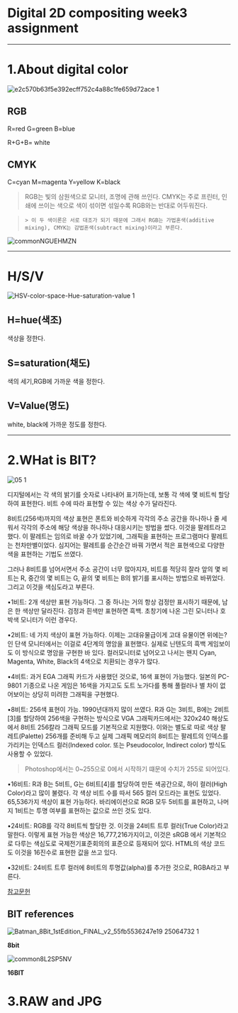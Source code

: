 Digital 2D compositing week3 assignment
=======================================






<hr/>



1.About digital color
=====================



![e2c570b63f5e392ecff752c4a88c1fe659d72ace 1](https://user-images.githubusercontent.com/70967822/93712278-d45d4980-fb8f-11ea-97aa-988dc7e4cff1.png)

RGB
----

R=red  G=green  B=blue



R+G+B= white


CMYK
-----
C=cyan M=magenta Y=yellow K=black



>RGB는 빛의 삼원색으로 모니터, 조명에 관해 쓰인다.  CMYK는 주로 프린터, 인쇄에 쓰이는 색으로 색이 섞이면 섞일수록 RGB와는 반대로 어두워진다.




>     > 이 두 색이론은 서로 대조가 되기 때문에 그래서 RGB는 가법혼색(additive mixing), CMYK는 감법혼색(subtract mixing)이라고 부른다.


![commonNGUEHMZN](https://user-images.githubusercontent.com/70967822/93712471-120ea200-fb91-11ea-8c74-ebe68cef982e.jpg)






<hr/>








H/S/V
======





![HSV-color-space-Hue-saturation-value 1](https://user-images.githubusercontent.com/70967822/93712883-85191800-fb93-11ea-95da-f4a89e80ff1f.png)



H=hue(색조)
----------



색상을 정한다.



S=saturation(채도)
-----------------



색의 세기,RGB에 가까운 색을 정한다.




V=Value(명도)
-------------



white, black에 가까운 정도를 정한다.



<hr/>





2.WHat is BIT?
===============




![05 1](https://user-images.githubusercontent.com/70967822/93713450-ef7f8780-fb96-11ea-996d-3d0b7c5bd3a6.jpg)



디지털에서는 각 색의 밝기를 숫자로 나타내어 표기하는데, 보통 각 색에 몇 비트씩 할당하여 표현한다. 비트 수에 따라 표현할 수 있는 색상 수가 달라진다.

8비트(256색)까지의 색상 표현은 폰트와 비슷하게 각각의 주소 공간을 하나하나 줄 세워서 각각의 주소에 해당 색상을 하나하나 대응시키는 방법을 썼다. 이것을 팔레트라고 했다. 이 팔레트는 임의로 바꿀 수가 있었기에, 그래픽을 표현하는 프로그램마다 팔레트는 천차만별이었다. 심지어는 팔레트를 순간순간 바꿔 가면서 적은 표현색으로 다양한 색을 표현하는 기법도 쓰였다.

그러나 8비트를 넘어서면서 주소 공간이 너무 많아지자, 비트를 적당히 잘라 앞의 몇 비트는 R, 중간의 몇 비트는 G, 끝의 몇 비트는 B의 밝기를 표시하는 방법으로 바뀌었다. 그리고 이것을 색심도라고 부른다.

•1비트: 2개 색상만 표현 가능하다. 그 중 하나는 거의 항상 검정만 표시하기 때문에, 남은 한 색상만 달라진다. 검정과 흰색만 표현하면 흑백. 초창기에 나온 그린 모니터나 호박색 모니터가 이런 경우다.


•2비트: 네 가지 색상이 표현 가능하다. 이제는 고대유물급이게 고대 유물이면 위에는?인 단색 모니터에서는 이걸로 4단계의 명암을 표현했다. 실제로 닌텐도의 흑백 게임보이도 이 방식으로 명암을 구현한 바 있다. 컬러모니터로 넘어오고 나서는 왠지 Cyan, Magenta, White, Black의 4색으로 치환되는 경우가 많다.


•4비트: 과거 EGA 그래픽 카드가 사용했던 것으로, 16색 표현이 가능했다. 일본의 PC-9801 기종으로 나온 게임은 16색을 가지고도 도트 노가다를 통해 풀컬러나 별 차이 없어보이는 상당히 미려한 그래픽을 구현했다.


•8비트: 256색 표현이 가능. 1990년대까지 많이 쓰였다. R과 G는 3비트, B에는 2비트[3]를 할당하여 256색을 구현하는 방식으로 VGA 그래픽카드에서는 320x240 해상도에서 8비트 256칼라 그래픽 모드를 기본적으로 지원했다. 이와는 별도로 따로 색상 팔레트(Palette) 256개를 준비해 두고 실제 그래픽 메모리의 8비트는 팔레트의 인덱스를 가리키는 인덱스드 컬러(Indexed color. 또는 Pseudocolor, Indirect color) 방식도 사용할 수 있었다. 
>  Photoshop에서는 0~255으로 0에서 시작하기 떄문에 수치가 255로 되어있다.

•16비트: R과 B는 5비트, G는 6비트[4]를 할당하여 만든 색공간으로, 하이 컬러(High Color)라고 많이 불렸다. 각 색상 비트 수를 따서 565 컬러 모드라는 표현도 있었다. 65,536가지 색상이 표현 가능하다. 바리에이션으로 RGB 모두 5비트를 표현하고, 나머지 1비트는 투명 여부를 표현하는 값으로 쓰인 것도 있다. 


•24비트: RGB를 각각 8비트씩 할당한 것. 이것을 24비트 트루 컬러(True Color)라고 말한다. 이렇게 표현 가능한 색상은 16,777,216가지이고, 이것은 sRGB 에서 기본적으로 다루는 색심도로 국제전기표준회의의 표준으로 등재되어 있다. HTML의 색상 코드도 이것을 16진수로 표현한 값을 쓰고 있다.


•32비트: 24비트 트루 컬러에 8비트의 투명값(alpha)를 추가한 것으로, RGBA라고 부른다.




[참고문헌](https://namu.wiki/w/RGB)




BIT references
----------------




![Batman_8Bit_1stEdition_FINAL_v2_55fb5536247e19 25064732 1](https://user-images.githubusercontent.com/70967822/93713702-8731a580-fb98-11ea-89c8-3af7ee3a4069.gif)



**8bit**



![common8L2SP5NV](https://user-images.githubusercontent.com/70967822/93713814-5a31c280-fb99-11ea-8447-0bc3bb2efc8a.jpg)



**16BIT**



3.RAW and JPG
==============




